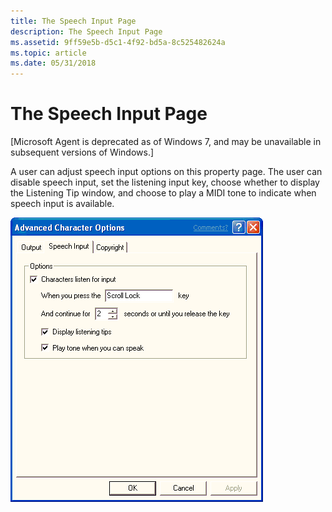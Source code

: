 ```yaml
---
title: The Speech Input Page
description: The Speech Input Page
ms.assetid: 9ff59e5b-d5c1-4f92-bd5a-8c525482624a
ms.topic: article
ms.date: 05/31/2018
---
```


# The Speech Input Page

\[Microsoft Agent is deprecated as of Windows 7, and may be unavailable in subsequent versions of Windows.\]

A user can adjust speech input options on this property page. The user can disable speech input, set the listening input key, choose whether to display the Listening Tip window, and choose to play a MIDI tone to indicate when speech input is available.

![advanced character options dialog box](images/f6sipp.gif)

 

 





